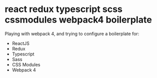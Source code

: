 # react redux typescript scss cssmodules webpack4 boilerplate
Playing with webpack 4, and trying to configure a boilerplate for:
- ReactJS
- Redux
- Typescript
- Sass
- CSS Modules
- Webpack 4